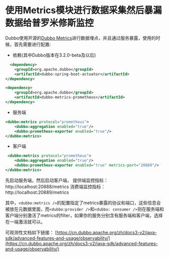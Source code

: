 # 使用Metrics模块进行数据采集然后暴漏数据给普罗米修斯监控
Dubbo使用开源的[Dubbo Metrics](https://github.com/alibaba/metrics)进行数据埋点，并且通过服务暴露，使用的时候，首先需要进行配置:  

* 依赖(其中Dubbo版本在3.2.0-beta及以后)
```xml
  <dependency>
    <groupId>org.apache.dubbo</groupId>
    <artifactId>dubbo-spring-boot-actuator</artifactId>
</dependency>

<dependency>
    <groupId>org.apache.dubbo</groupId>
    <artifactId>dubbo-metrics-prometheus</artifactId>
</dependency>

```
* 服务端
```xml
<dubbo:metrics protocol="prometheus">
    <dubbo:aggregation enabled="true"/>
    <dubbo:prometheus-exporter enabled="true"/>
</dubbo:metrics>

```

* 客户端
```xml
 <dubbo:metrics protocol="prometheus">
    <dubbo:aggregation enabled="true"/>
    <dubbo:prometheus-exporter enabled="true" metrics-port="20889"/>
</dubbo:metrics>

```
先启动服务端，然后启动客户端，
提供端监控指标：http://localhost:20888/metrics
消费端监控指标：http://localhost:20889/metrics

其中，`<dubbo:metrics />`的配置指定了metrics暴露的协议和端口，这些信息会被放在元数据里面，而`<dubbo:provider />`和`<dubbo: consumer />`则在服务端和客户端分别激活了metrics的filter，如果你的服务分别含有服务端和客户端，选择在一端激活就可以。

可观测性文档如下链接：
  [https://cn.dubbo.apache.org/zh/docs3-v2/java-sdk/advanced-features-and-usage/observability/](https://cn.dubbo.apache.org/zh/docs3-v2/java-sdk/advanced-features-and-usage/observability/)